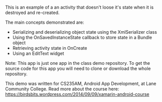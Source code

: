 This is an example of a an activity that doesn't loose it's state when it is destroyed and re-created. 

The main concepts demonstrated are:
*	Serializing and deserializing object state using the XmlSerializer class
*	Using the OnSavedInstanceState callback to store state in a Bundle object
*	Retrieving activity state in OnCreate
*	Using an EditText widget

Note: This app is just one app in the class demo repository. To get the source code for this app you will need to clone or download the whole repository.

This demo was written for CS235AM, Android App Development, at Lane Community College. Read more about the course here: https://birdsbits.wordpress.com/2014/09/09/xamarin-android-course
